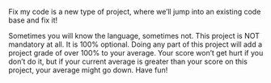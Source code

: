 Fix my code is a new type of project, where we’ll jump into an existing code base and fix it!

Sometimes you will know the language, sometimes not.
This project is NOT mandatory at all. It is 100% optional. Doing any part of this project will add a project grade of over 100% to your average. Your score won’t get hurt if you don’t do it, but if your current average is greater than your score on this project, your average might go down. Have fun!
